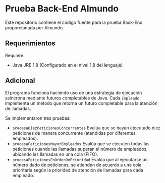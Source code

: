 # Prueba Back-End Almundo

Este repositorio contiene el código fuente para la prueba Back-End proporcionada por Almundo.

## Requerimientos

Requiere:
* Java JRE 1.8 (Configurado en el nivel 1.8 del lenguaje)

## Adicional

El programa funciona haciendo uso de una estrategia de ejecución asíncrona mediante futuros completables de Java. Cada `Empleado` implementa un método que retorna un futuro completable para la atención de llamadas.

Se implementaron tres pruebas:

* `procesaDiezPeticionesConcurrentes` Evalúa que se hayan ejecutado diez peticiones de manera concurrente (atendidas por diferentes empleados).
* `procesaPeticionesMayorEmpleados` Evalúa que se ejecuten todas las peticiones cuando las llamadas superan el número de empleados, ubicando las llamadas en una cola (FIFO).
* `procesaPeticionesEnOrdenDePrioridad` Evalúa que al ejecutarse un número dado de peticiones, se atienden de acuerdo a una cola prioritaria según la prioridad de atención de llamadas para cada empleado.
